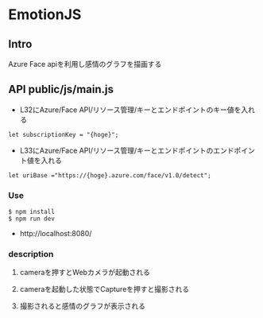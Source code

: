 # EmotionJS

## Intro
Azure Face apiを利用し感情のグラフを描画する

## API public/js/main.js
- L32にAzure/Face API/リソース管理/キーとエンドポイントのキー値を入れる
```
let subscriptionKey = "{hoge}";
```
- L33にAzure/Face API/リソース管理/キーとエンドポイントのエンドポイント値を入れる
```
let uriBase ="https://{hoge}.azure.com/face/v1.0/detect";
```

### Use
```
$ npm install
$ npm run dev
```
- http://localhost:8080/

### description
1. cameraを押すとWebカメラが起動される<p>
2. cameraを起動した状態でCaptureを押すと撮影される<p>
3. 撮影されると感情のグラフが表示される
